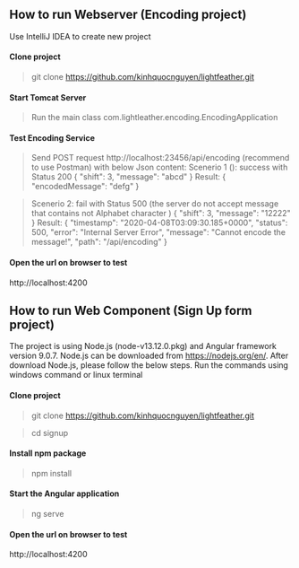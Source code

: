 ## How to run Webserver (Encoding project)

Use IntelliJ IDEA to create new project

#### Clone project
> git clone https://github.com/kinhquocnguyen/lightfeather.git

#### Start Tomcat Server
> Run the main class com.lightleather.encoding.EncodingApplication

#### Test Encoding Service
> Send POST request http://localhost:23456/api/encoding (recommend to use Postman)
> with below Json content: 
> Scenerio 1 (): success with Status 200 
> {
> 	"shift": 3,
> 	"message": "abcd"
> }
> Result:
> {
>     "encodedMessage": "defg"
> }

> Scenerio 2: fail with Status 500 (the server do not accept message that contains not Alphabet character )
> {
> 	"shift": 3,
> 	"message": "12222"
> }
> Result:
> {
>     "timestamp": "2020-04-08T03:09:30.185+0000",
>     "status": 500,
>     "error": "Internal Server Error",
>     "message": "Cannot encode the message!",
>     "path": "/api/encoding"
> }


#### Open the url on browser to test
http://localhost:4200


## How to run Web Component (Sign Up form project)

The project is using Node.js (node-v13.12.0.pkg) and Angular framework version 9.0.7. 
Node.js can be downloaded from https://nodejs.org/en/. After download Node.js, please follow the below steps.
Run the commands using windows command or linux terminal

#### Clone project
> git clone https://github.com/kinhquocnguyen/lightfeather.git

> cd signup

#### Install npm package
> npm install

#### Start the Angular application
> ng serve

#### Open the url on browser to test
http://localhost:4200
